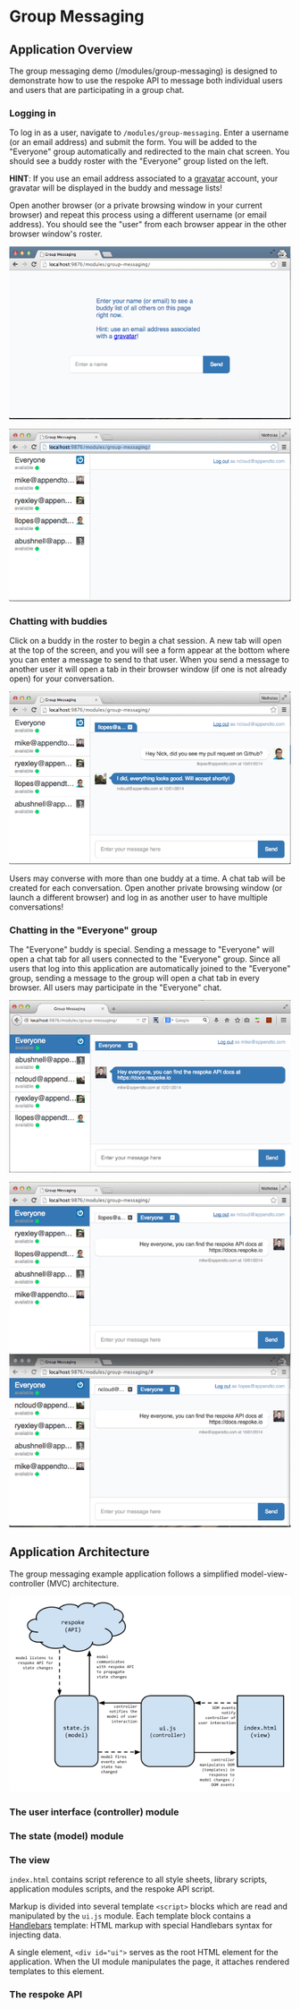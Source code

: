 # Group Messaging

## Application Overview

The group messaging demo (/modules/group-messaging) is designed to demonstrate how to use the respoke API to message both individual users and users that are participating in a group chat.

### Logging in

To log in as a user, navigate to `/modules/group-messaging`. Enter a username (or an email address) and submit the form. You will be added to the "Everyone" group automatically and redirected to the main chat screen. You should see a buddy roster with the "Everyone" group listed on the left.

__HINT__: If you use an email address associated to a [gravatar](https://secure.gravatar.com) account, your gravatar will be displayed in the buddy and message lists!

Open another browser (or a private browsing window in your current browser) and repeat this process using a different username (or email address). You should see the "user" from each browser appear in the other browser window's roster. 

![logging in](login.png)

![the buddy roster](buddy-roster.png)

### Chatting with buddies

Click on a buddy in the roster to begin a chat session. A new tab will open at the top of the screen, and you will see a form appear at the bottom where you can enter a message to send to that user. When you send a message to another user it will open a tab in their browser window (if one is not already open) for your conversation.

![chatting with a buddy](buddy-chat.png)

Users may converse with more than one buddy at a time. A chat tab will be created for each conversation. Open another private browsing window (or launch a different browser) and log in as another user to have multiple conversations!

### Chatting in the "Everyone" group

The "Everyone" buddy is special. Sending a message to "Everyone" will open a chat tab for all users connected to the "Everyone" group. Since all users that log into this application are automatically joined to the "Everyone" group, sending a message to the group will open a chat tab in every browser. All users may participate in the "Everyone" chat.

![sending a chat to the Everyone group](everyone-chat-1.png)

![receiving a chat in the Everyone group](everyone-chat-2.png)


## Application Architecture

The group messaging example application follows a simplified model-view-controller (MVC) architecture.

![group messaging application architecture](group-messaging-architecture.png)

### The user interface (controller) module

### The state (model) module

### The view

`index.html` contains script reference to all style sheets, library scripts, application modules scripts, and the respoke API script.

Markup is divided into several template `<script>` blocks which are read and manipulated by the `ui.js` module. Each template block contains a [Handlebars](http://handlebarsjs.com) template: HTML markup with special Handlebars syntax for injecting data.

A single element, `<div id="ui">` serves as the root HTML element for the application. When the UI module manipulates the page, it attaches rendered templates to this element.

### The respoke API



